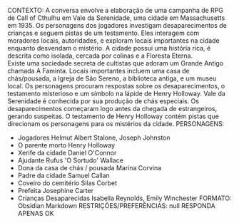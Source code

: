 CONTEXTO: 
A conversa envolve a elaboração de uma campanha de RPG de Call of Cthulhu em Vale da Serenidade, uma cidade em Massachusetts em 1935. 
Os personagens dos jogadores investigam desaparecimentos de crianças e seguem pistas de um testamento. Eles interagem com moradores locais, autoridades, e exploram locais importantes na cidade enquanto desvendam o mistério. 
A cidade possui uma história rica, é descrita como isolada, cercada por colinas e a Floresta Eterna.  
Existe uma sociedade secreta de cultistas que adoram um Grande Antigo chamada A Faminta. Locais importantes incluem uma casa de chás/pousada, a Igreja de São Sereno, a biblioteca antiga, e um museu local.
Os personagens procuram respostas sobre os desaparecimentos, o testamento misterioso e um símbolo na lápide de Henry Holloway. Vale da Serenidade é conhecida por sua produção de chás especiais.
Os desaparecimentos começaram logo antes da chegada de estrangeiros, gerando suspeitas.
O testamento de Henry Holloway contém pistas que direcionam os personagens para os mistérios da cidade.
PERSONAGENS: 
- Jogadores Helmut Albert Stalone, Joseph Johnston
- O parente morto Henry Holloway
- Xerife da cidade Daniel O'Connor
- Ajudante Rufus 'O Sortudo' Wallace
- Dona da casa de chás / pousada Marina Corvina
- Padre da cidade Samuel Callan
- Coveiro do cemitério Silas Corbet
- Prefeita Josephine Carter
- Crianças Desaparecidas Isabella Reynolds, Emily Winchester
FORMATO:
Obsidian Markdown
RESTRIÇÕES/PREFERÊNCIAS: null
RESPONDA APENAS OK
